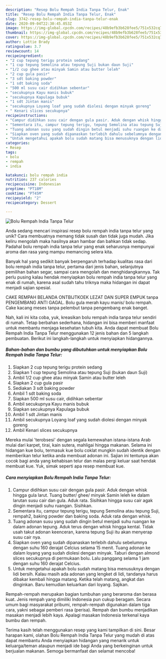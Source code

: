 ```yaml
---
description: "Resep Bolu Rempah India Tanpa Telur, Enak"
title: "Resep Bolu Rempah India Tanpa Telur, Enak"
slug: 3742-resep-bolu-rempah-india-tanpa-telur-enak
date: 2020-09-04T22:30:45.053Z
image: https://img-global.cpcdn.com/recipes/48b9efb3b628fee5/751x532cq70/bolu-rempah-india-tanpa-telur-foto-resep-utama.jpg
thumbnail: https://img-global.cpcdn.com/recipes/48b9efb3b628fee5/751x532cq70/bolu-rempah-india-tanpa-telur-foto-resep-utama.jpg
cover: https://img-global.cpcdn.com/recipes/48b9efb3b628fee5/751x532cq70/bolu-rempah-india-tanpa-telur-foto-resep-utama.jpg
author: Lottie Brady
ratingvalue: 3.7
reviewcount: 14
recipeingredient:
- "2 cup tepung terigu protein sedang"
- "1 cup tepung Semolina atau tepung Suji bukan daun Suji"
- "1/2 cup ghee atau minyak Samin atau butter leleh"
- "2 cup gula pasir"
- "3 sdt baking powder"
- "1 sdt baking soda"
- "500 ml susu cair didihkan sebentar"
- "secukupnya Kayu manis bubuk"
- "secukupnya Kapulaga bubuk"
- "1 sdt Jintan manis"
- "secukupnya Loyang loaf yang sudah diolesi dengan minyak goreng"
- " Kenari slices secukupnya"
recipeinstructions:
- "Campur didihkan susu cair dengan gula pasir. Aduk dengan whisk hingga gula larut. Tuang butter/ ghee/ minyak Samin leleh ke dalam larutan susu cair dan gula. Aduk rata. Sisihkan hingga susu cair agak dingin menjadi suhu ruangan. Sisihkan."
- "Sementara itu, campur tepung terigu, tepung Semolina atau tepung Suji, rempah2, baking powder dan baking soda. Aduk rata dengan whisk."
- "Tuang adonan susu yang sudah dingin betul menjadi suhu ruangan ke dalam adonan tepung. Aduk terus dengan whisk hingga kental. Tidak usah takut adonan keenceran, karena tepung Suji itu akan menyerap susu cair nya."
- "Siapkan oven yang sudah dipanaskan terlebih dahulu sebelumnya dengan suhu 160 derajat Celcius selama 15 menit. Tuang adonan ke dalam loyang yang sudah diolesi dengan minyak. Taburi dengan almond slices secukupnya di permukaan bolu. Lalu panggang selama 1 jam dengan suhu 160 derajat Celcius."
- "Untuk mengetahui apakah bolu sudah matang bisa menusuknya dengan lidi bersih. Kalau masih ada adonan yang lengket di lidi, tandanya harus dibakar kembali hingga matang. Ketika telah matang, angkat dan dinginkan. Baru kemudian keluarkan dari loyang. Sajikan."
categories:
- Resep
tags:
- bolu
- rempah
- india

katakunci: bolu rempah india 
nutrition: 237 calories
recipecuisine: Indonesian
preptime: "PT18M"
cooktime: "PT45M"
recipeyield: "2"
recipecategory: Dessert

---
```



![Bolu Rempah India Tanpa Telur](https://img-global.cpcdn.com/recipes/48b9efb3b628fee5/751x532cq70/bolu-rempah-india-tanpa-telur-foto-resep-utama.jpg)

Anda sedang mencari inspirasi resep bolu rempah india tanpa telur yang unik? Cara membuatnya memang tidak susah dan tidak juga mudah. Jika keliru mengolah maka hasilnya akan hambar dan bahkan tidak sedap. Padahal bolu rempah india tanpa telur yang enak seharusnya mempunyai aroma dan rasa yang mampu memancing selera kita.

Banyak hal yang sedikit banyak berpengaruh terhadap kualitas rasa dari bolu rempah india tanpa telur, pertama dari jenis bahan, selanjutnya pemilihan bahan segar, sampai cara mengolah dan menghidangkannya. Tak perlu pusing kalau hendak menyiapkan bolu rempah india tanpa telur yang enak di rumah, karena asal sudah tahu triknya maka hidangan ini dapat menjadi sajian spesial.

CAKE REMPAH BELANDA ONTBIJTKOEK LEZAT DAN SUPER EMPUK tanpa PENGEMBANG ANTI GAGAL. Bolu gula merah kayu manis/ bolu rempah. Cake kacang meses tanpa pelembut tanpa pengembang enak banget.


Nah, kali ini kita coba, yuk, kreasikan bolu rempah india tanpa telur sendiri di rumah. Tetap berbahan sederhana, hidangan ini bisa memberi manfaat untuk membantu menjaga kesehatan tubuh kita. Anda dapat membuat Bolu Rempah India Tanpa Telur menggunakan 12 jenis bahan dan 5 langkah pembuatan. Berikut ini langkah-langkah untuk menyiapkan hidangannya.

<!--inarticleads1-->

##### Bahan-bahan dan bumbu yang dibutuhkan untuk menyiapkan Bolu Rempah India Tanpa Telur:

1. Siapkan 2 cup tepung terigu protein sedang
1. Siapkan 1 cup tepung Semolina atau tepung Suji (bukan daun Suji)
1. Ambil 1/2 cup ghee atau minyak Samin atau butter leleh
1. Siapkan 2 cup gula pasir
1. Sediakan 3 sdt baking powder
1. Ambil 1 sdt baking soda
1. Siapkan 500 ml susu cair, didihkan sebentar
1. Ambil secukupnya Kayu manis bubuk
1. Siapkan secukupnya Kapulaga bubuk
1. Ambil 1 sdt Jintan manis
1. Ambil secukupnya Loyang loaf yang sudah diolesi dengan minyak goreng
1. Ambil  Kenari slices secukupnya


Mereka mulai &#39;terobsesi&#39; dengan segala kemewahan istana-istana Arab mulai dari karpet, tirai, kain sutera, mahligai hingga makanan. Selama ini hidangan kue bolu, termasuk kue bolu coklat mungkin sudah identik dengan memberikan telur ketika anda membuat adonan ini. Sajian ini tentunya akan cocok bagi anda yang kehabisan telur dan malas pergi keluar saat hendak membuat kue. Yuk, simak seperti apa resep membuat kue. 

<!--inarticleads2-->

##### Cara menyiapkan Bolu Rempah India Tanpa Telur:

1. Campur didihkan susu cair dengan gula pasir. Aduk dengan whisk hingga gula larut. Tuang butter/ ghee/ minyak Samin leleh ke dalam larutan susu cair dan gula. Aduk rata. Sisihkan hingga susu cair agak dingin menjadi suhu ruangan. Sisihkan.
1. Sementara itu, campur tepung terigu, tepung Semolina atau tepung Suji, rempah2, baking powder dan baking soda. Aduk rata dengan whisk.
1. Tuang adonan susu yang sudah dingin betul menjadi suhu ruangan ke dalam adonan tepung. Aduk terus dengan whisk hingga kental. Tidak usah takut adonan keenceran, karena tepung Suji itu akan menyerap susu cair nya.
1. Siapkan oven yang sudah dipanaskan terlebih dahulu sebelumnya dengan suhu 160 derajat Celcius selama 15 menit. Tuang adonan ke dalam loyang yang sudah diolesi dengan minyak. Taburi dengan almond slices secukupnya di permukaan bolu. Lalu panggang selama 1 jam dengan suhu 160 derajat Celcius.
1. Untuk mengetahui apakah bolu sudah matang bisa menusuknya dengan lidi bersih. Kalau masih ada adonan yang lengket di lidi, tandanya harus dibakar kembali hingga matang. Ketika telah matang, angkat dan dinginkan. Baru kemudian keluarkan dari loyang. Sajikan.


Rempah-rempah merupakan bagian tumbuhan yang beraroma dan berasa kuat. Jenis rempah yang dimiliki Indonesia pun cukup beragam. Secara umum bagi masyarakat pribumi, rempah-rempah digunakan dalam tiga cara, yakni sebagai pemberi rasa (perisa). Rempah dan bumbu menjadikan masakan menjadi lebih kaya. Apalagi masakan Indonesia terkenal kaya bumbu dan rempah. 

Terima kasih telah menggunakan resep yang kami tampilkan di sini. Besar harapan kami, olahan Bolu Rempah India Tanpa Telur yang mudah di atas dapat membantu Anda menyiapkan hidangan yang menarik untuk keluarga/teman ataupun menjadi ide bagi Anda yang berkeinginan untuk berjualan makanan. Semoga bermanfaat dan selamat mencoba!
